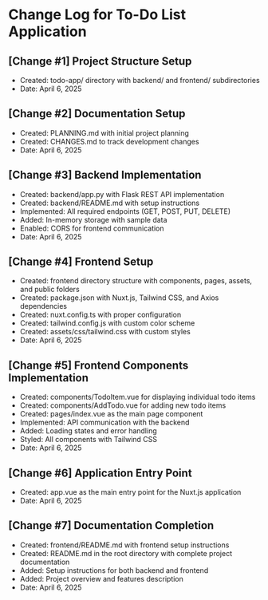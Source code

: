 # Change Log for To-Do List Application

## [Change #1] Project Structure Setup
- Created: todo-app/ directory with backend/ and frontend/ subdirectories
- Date: April 6, 2025

## [Change #2] Documentation Setup
- Created: PLANNING.md with initial project planning
- Created: CHANGES.md to track development changes
- Date: April 6, 2025

## [Change #3] Backend Implementation
- Created: backend/app.py with Flask REST API implementation
- Created: backend/README.md with setup instructions
- Implemented: All required endpoints (GET, POST, PUT, DELETE)
- Added: In-memory storage with sample data
- Enabled: CORS for frontend communication
- Date: April 6, 2025

## [Change #4] Frontend Setup
- Created: frontend directory structure with components, pages, assets, and public folders
- Created: package.json with Nuxt.js, Tailwind CSS, and Axios dependencies
- Created: nuxt.config.ts with proper configuration
- Created: tailwind.config.js with custom color scheme
- Created: assets/css/tailwind.css with custom styles
- Date: April 6, 2025

## [Change #5] Frontend Components Implementation
- Created: components/TodoItem.vue for displaying individual todo items
- Created: components/AddTodo.vue for adding new todo items
- Created: pages/index.vue as the main page component
- Implemented: API communication with the backend
- Added: Loading states and error handling
- Styled: All components with Tailwind CSS
- Date: April 6, 2025

## [Change #6] Application Entry Point
- Created: app.vue as the main entry point for the Nuxt.js application
- Date: April 6, 2025

## [Change #7] Documentation Completion
- Created: frontend/README.md with frontend setup instructions
- Created: README.md in the root directory with complete project documentation
- Added: Setup instructions for both backend and frontend
- Added: Project overview and features description
- Date: April 6, 2025
